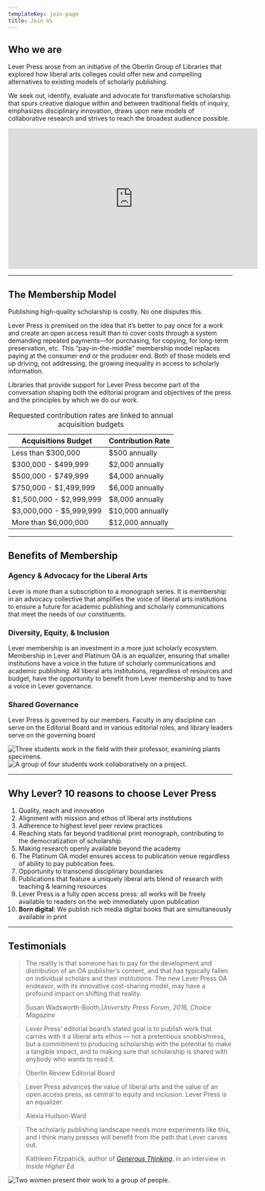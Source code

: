 ```yaml
---
templateKey: join-page
title: Join Us
---
```

<div class="row featurette">
    <div class="col-md-7">
        <h2 class="featurette-heading">Who we are</h2>
        <p class="lead"><span class="intro scala-sans text-primary">Lever Press arose</span> from an initiative of the Oberlin Group of Libraries that explored how liberal arts colleges could offer new and compelling alternatives to existing models of scholarly publishing.</p>
        <p>We seek out, identify, evaluate and advocate for transformative scholarship that spurs creative dialogue within and between traditional fields of inquiry, emphasizes disciplinary innovation, draws upon new models of collaborative research and strives to reach the broadest audience possible.</p>
    </div>
    <div class="col-md-5">
        <div class="video-embed embed-responsive embed-responsive-16by9">
        <iframe title="Why publish with Lever Press? video" width="560" height="315"
        src="https://www.youtube-nocookie.com/embed/e2vF-SG0-WU" frameborder="0"
        allow="accelerometer; autoplay; encrypted-media; gyroscope;
    picture-in-picture" allowfullscreen></iframe>
       </div>
    </div>
</div>
<hr class="featurette-divider">
<div class="row featurette">
    <div class="col-md-7 order-md-2">
        <h2 class="featurette-heading">The Membership Model</h2>
        <p class="lead">Publishing high-quality scholarship is costly. No one disputes this.</p>
        <p>Lever Press is premised on the idea that it’s better to pay once for a work and create an open access result than to cover costs through a system demanding repeated payments—for purchasing, for copying, for long-term preservation, etc. This “pay-in-the-middle” membership model replaces paying at the consumer end or the producer end. Both of those models end up driving, not addressing, the growing inequality in access to scholarly information.</p>
        <p>Libraries that provide support for Lever Press become part of the conversation shaping both the editorial program and objectives of the press and the principles by which we do our work.</p>
    </div>
    <div class="col-md-5 order-md-1">
        <table class="table table-bordered">
            <caption class="scala-sans">Requested contribution rates are linked to annual acquisition budgets</caption>
            <thead class="scala-sans">
                <tr>
                    <th scope="col">Acquisitions Budget</th>
                    <th scope="col">Contribution Rate</th>
                </tr>
            </thead>
            <tbody>
                <tr>
                    <td>Less than $300,000</td>
                    <td>$500 annually</td>
                </tr>
                <tr>
                    <td>$300,000 - $499,999</td>
                    <td>$2,000 annually</td>
                </tr>
                <tr>
                    <td>$500,000 - $749,999</td>
                    <td>$4,000 annually</td>
                </tr>
                <tr>
                    <td>$750,000 - $1,499,999</td>
                    <td>$6,000 annually</td>
                </tr>
                <tr>
                    <td>$1,500,000 - $2,999,999</td>
                    <td>$8,000 annually</td>
                </tr>
                <tr>
                    <td>$3,000,000 - $5,999,999</td>
                    <td>$10,000 annually</td>
                </tr>
                <tr>
                    <td>More than $6,000,000</td>
                    <td>$12,000 annually</td>
                </tr>
            </tbody>
        </table>
    </div>
</div>
<hr class="featurette-divider">
<div class="row featurette">
    <div class="col-md-7">
        <h2 class="featurette-heading">Benefits of Membership</h2>
        <h3 class="join-h3 text-primary">Agency &amp; Advocacy for the Liberal Arts</h3>
        <p>Lever is more than a subscription to a monograph series. It is membership in an advocacy collective that amplifies the voice of liberal arts institutions to ensure a future for academic publishing and scholarly communications that meet the needs of our constituents. </p>
        <h3 class="join-h3 text-primary">Diversity, Equity, &amp; Inclusion</h3>
        <p>Lever membership is an investment in a more just scholarly ecosystem. Membership in Lever and Platinum OA is an equalizer, ensuring that smaller institutions have a voice in the future of scholarly communications and academic publishing. All liberal arts institutions, regardless of resources and budget, have the opportunity to benefit from Lever membership and to have a voice in Lever governance.</p>
        <h3 class="join-h3 text-primary">Shared Governance</h3>
        <p>Lever Press is governed by our members. Faculty in any discipline can serve on the Editorial Board and in various editorial roles, and library leaders serve on the governing board</p>
    </div>
    <div class="col-md-5">
        <img class="img-fluid" src="/assets/join-us-image-4.jpg" alt="Three students work in the field with their professor, examining plants specimens."/>
        <img class="img-fluid" src="/assets/join-us-image-1.jpg" alt="A group of four students work collaboratively on a project."/>
    </div>
</div>
<hr class="featurette-divider">
<div class="row justify-content-md-center featurette">
    <div class="col-md-10">
        <h2 class="featurette-heading text-center">Why Lever? <span class="text-muted">10 reasons to choose Lever Press</span></h2>
        <p>
            <ol class="join">
                <li>Quality, reach and innovation</li>
                <li>Alignment with mission and ethos of liberal arts institutions</li>
                <li>Adherence to highest level peer review practices</li>
                <li>Reaching stats far beyond traditional print monograph, contributing to the democratization of scholarship</li>
                <li>Making research openly available beyond the academy</li>
                <li>The Platinum OA model ensures access to publication venue regardless of ability to pay publication fees.</li>
                <li>Opportunity to transcend disciplinary boundaries</li>
                <li>Publications that feature a uniquely liberal arts blend of research with teaching & learning resources</li>
                <li>Lever Press is a fully open access press: all works will be freely available to readers on the web immediately upon publication</li>
                <li><strong>Born digital</strong>: We publish rich media digital books that are simultaneously available in print</li>
            </ol>
        </p>
    </div>
</div>
<hr class="featurette-divider">
<div class="row featurette">
    <div class="col-md-7 order-md-2">
        <h2 class="featurette-heading">Testimonials</h2>
        <blockquote class="blockquote">
        <p class="mb-0">The reality is that someone has to pay for the development and distribution of an OA publisher’s content, and that has typically fallen on individual scholars and their institutions. The new Lever Press OA endeavor, with its innovative cost-sharing model, may have a profound impact on shifting that reality.</p>
        <footer class="blockquote-footer">Susan Wadsworth-Booth,<cite title="University Press Forum, 2016, Choice Magazine">University Press Forum, 2016, Choice Magazine</cite>
        </footer>
        </blockquote>
        <blockquote class="blockquote">
        <p class="mb-0">Lever Press’ editorial board’s stated goal is to publish work that carries with it a liberal arts ethos — not a pretentious snobbishness, but a commitment to producing scholarship with the potential to make a tangible impact, and to making sure that scholarship is shared with anybody who wants to read it.</p>
        <footer class="blockquote-footer">Oberlin Review Editorial Board</footer>
        </blockquote>
        <blockquote class="blockquote">
        <p class="mb-0">Lever Press advances the value of liberal arts and the value of an open access press, as central to equity and inclusion. Lever Press is an equalizer.</p> 
        <footer class="blockquote-footer">Alexia Hudson-Ward</footer>
        </blockquote>
        <blockquote class="blockquote">
        <p class="mb-0">The scholarly publishing landscape needs more experiments like this, and I think many presses will benefit from the path that Lever carves out.</p>
        <footer class="blockquote-footer">Kathleen Fitzpatrick, author of <cite><a href="https://jhupbooks.press.jhu.edu/title/generous-thinking">Generous Thinking</a></cite>, in an interview in <cite>Inside Higher Ed</cite>
        </footer>
        </blockquote>
    </div>
    <div class="col-md-5 order-md-1">
        <img class="img-fluid" src="/assets/join-us-image-2.jpg" alt="Two women present their work to a group of people."/>
        <img class="img-fluid" src="/assets/join-us-image-3.jpg" alt="A male student works on his laptop in the library./>
    </div>
</div>

